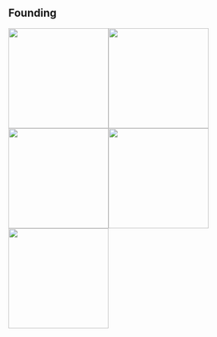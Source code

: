 ## Founding

<img src="https://user-images.githubusercontent.com/73356412/224746728-785bafb4-b681-4fde-a753-53b66aaaa0fd.png"  width="200"><img src="https://user-images.githubusercontent.com/73356412/224747249-eb70fa55-3fd6-40fe-b543-e0d48cc50c17.png"  width="200"><img src="https://user-images.githubusercontent.com/73356412/224747266-b896bb7b-57cf-4686-bf45-4cdd1635fd2a.png"  width="200"><img src="https://user-images.githubusercontent.com/73356412/224747277-68798957-f80e-4716-a894-91e9f9096403.jpg"  width="200"><img src="https://user-images.githubusercontent.com/73356412/224747289-279270ca-d829-413a-9a92-b598b32db7e7.png"  width="200">










